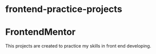 # frontend-practice-projects

# FrontendMentor

This projects are created to practice my skills in front end developing.
